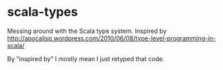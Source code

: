 scala-types
===========

Messing around with the Scala type system. Inspired by http://apocalisp.wordpress.com/2010/06/08/type-level-programming-in-scala/

By "inspired by" I mostly mean I just retyped that code.

